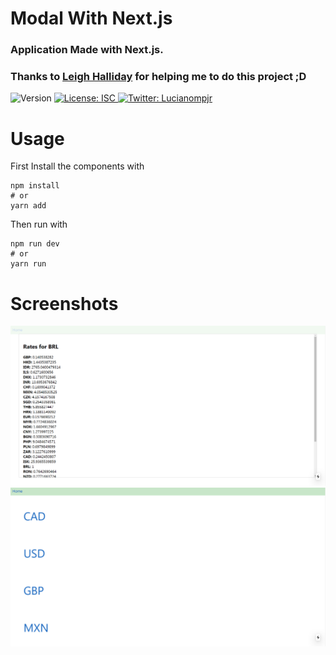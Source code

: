 # Modal With Next.js
### Application Made with Next.js.
### Thanks to [Leigh Halliday](https://github.com/leighhalliday) for helping me to do this project ;D

<p>
  <img alt="Version" src="https://img.shields.io/badge/version-1.0.0-blue.svg?cacheSeconds=2592000" />
  <a href="#" target="_blank">
    <img alt="License: ISC" src="https://img.shields.io/badge/License-ISC-yellow.svg" />
  </a>
  <a href="https://twitter.com/Lucianompjr" target="_blank">
    <img alt="Twitter: Lucianompjr" src="https://img.shields.io/twitter/follow/Lucianompjr.svg?style=social" />
  </a>
</p>

# Usage

First Install the components with 
```
npm install
# or
yarn add

```
Then run with
```
npm run dev
# or
yarn run

```

# Screenshots


![Background](https://github.com/LucianoPierdona/modal-with-nextjs/blob/master/public/readme1.png)
![Background](https://github.com/LucianoPierdona/modal-with-nextjs/blob/master/public/readme2.png)
